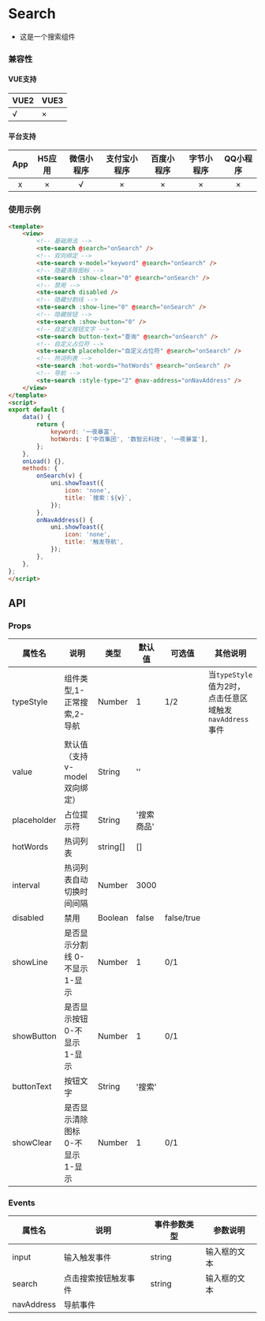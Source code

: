 # Search
- 这是一个搜索组件

### 兼容性
#### VUE支持 
|VUE2        | VUE3        |
|---        |---        |
|√                | ×                |
#### 平台支持
|App|H5应用	|微信小程序	|支付宝小程序	|百度小程序	|字节小程序	|QQ小程序	|
|:-:|:-:		|:-:			|:-:				|:-:			|:-:			|:-:			|
|x	|×			|√				|×					|×				|×				|×				|

### 使用示例
```html
<template>
	<view>
		<!-- 基础用法 -->
		<ste-search @search="onSearch" />
		<!-- 双向绑定 -->
		<ste-search v-model="keyword" @search="onSearch" />
		<!-- 隐藏清除图标 -->
		<ste-search :show-clear="0" @search="onSearch" />
		<!-- 禁用 -->
		<ste-search disabled />
		<!-- 隐藏分割线 -->
		<ste-search :show-line="0" @search="onSearch" />
		<!-- 隐藏按钮 -->
		<ste-search :show-button="0" />
		<!-- 自定义按钮文字 -->
		<ste-search button-text="查询" @search="onSearch" />
		<!-- 自定义占位符 -->
		<ste-search placeholder="自定义占位符" @search="onSearch" />
		<!-- 热词列表 -->
		<ste-search :hot-words="hotWords" @search="onSearch" />
		<!-- 导航 -->
		<ste-search :style-type="2" @nav-address="onNavAddress" />
	</view>
</template>
<script>
export default {
	data() {
		return {
			keyword: '一夜暴富',
			hotWords: ['中百集团', '数智云科技', '一夜暴富'],
		};
	},
	onLoad() {},
	methods: {
		onSearch(v) {
			uni.showToast({
				icon: 'none',
				title: `搜索：${v}`,
			});
		},
		onNavAddress() {
			uni.showToast({
				icon: 'none',
				title: '触发导航',
			});
		},
	},
};
</script>
```
## API
### Props
|属性名			| 说明														|类型			|默认值			| 可选值			|其他说明																							|
|--					| --														|	--			|--					|--					|--																										|
|typeStyle	| 组件类型,1-正常搜索,2-导航				|	Number	|1					| 1/2				|	当`typeStyle`值为2时，点击任意区域触发`navAddress`事件	|
|value			| 默认值（支持v-model双向绑定）		|	String	| ''				|						|																											|
|placeholder| 占位提示符											|	String	| '搜索商品'	|						|																											|
|hotWords		| 热词列表												|	string[]| []				|						|																											|
|interval		| 热词列表自动切换时间间隔					|	Number	| 3000			|						|																											|
|disabled		| 禁用														|	Boolean	| false			| false/true|																											|
|showLine		| 是否显示分割线 0-不显示 1-显示		|	Number	| 1					| 0/1				|																											|
|showButton	| 是否显示按钮 0-不显示 1-显示			|	Number	| 1					| 0/1				|																											|
|buttonText	| 按钮文字												|	String	| '搜索'			|						|																											|
|showClear	| 是否显示清除图标 0-不显示 1-显示	|	Number	| 1					| 0/1				|																											|

### Events
|属性名			| 说明								|事件参数类型	|参数说明		|
|-----			| ---								|	--------	|-------		|
|input			|输入触发事件					|string			|输入框的文本	|
|search			|点击搜索按钮触发事件	|string			|输入框的文本	|
|navAddress	|导航事件						|						|						|
